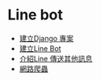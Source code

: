 # Line bot



<ul>
    <li><a href = "https://github.com/Eddie02582/Django-Linebot/tree/main/Day1">建立Django 專案</li>
    <li><a href = "https://github.com/Eddie02582/Django-Linebot/tree/main/Day2">建立Line Bot</li>
    <li><a href = "https://github.com/Eddie02582/Django-Linebot/tree/main/Day3">介紹Line 傳送其他訊息</li>
    <li><a href = "https://github.com/Eddie02582/Django-Linebot/tree/main/Day4">網路爬蟲</li>
</ul>